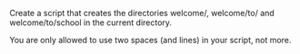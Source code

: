 Create a script that creates the directories welcome/, welcome/to/ and welcome/to/school in the current directory.

You are only allowed to use two spaces (and lines) in your script, not more.
